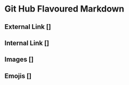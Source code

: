 # Git Hub Flavoured Markdown

## External Link []

## Internal Link []

## Images []

## Emojis []




